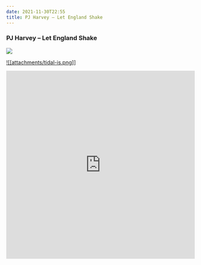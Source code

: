 ```yaml
---  
date: 2021-11-30T22:55  
title: PJ Harvey – Let England Shake  
---  
```

### PJ Harvey – Let England Shake  
[![](https://img.discogs.com/zISmz0HwlQ-907occ8hezhzkFic=/fit-in/450x450/filters:strip_icc():format(jpeg):mode_rgb():quality(90)/discogs-images/R-3340517-1326505885.jpeg.jpg)][1]   
  
[1]: https://www.discogs.com/release/3340517  
[3]: https://listen.tidal.com/album/  
  
[![[attachments/tidal-is.png]]][3]  
  
<div style="position: relative; padding-bottom: 100%; height: 0; overflow: hidden; max-width: 100%;"><iframe src="https://embed.tidal.com/albums/?layout=gridify" frameborder= "0" allowfullscreen style="position: absolute; top: 0; left: 0; width: 100%; height: 1px; min-height: 100%; margin: 0 auto;"></iframe></div>